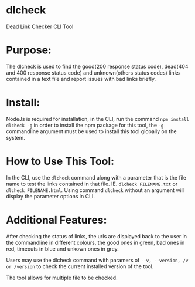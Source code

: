 # dlcheck
Dead Link Checker CLI Tool

# Purpose:

The dlcheck is used to find the good(200 response status code), dead(404 and 400 response status code) and unknown(others status codes) links contained in a text file and report issues with bad links briefly.

# Install:

NodeJs is required for installation, in the CLI, run the command ```npm install dlcheck -g``` in order to install the npm package for this tool, the ```-g``` commandline argument must be used to install this tool globally on the system.

# How to Use This Tool:

In the CLI, use the ```dlcheck``` command along with a parameter that is the file name to test the links contained in that file. IE. ```dlcheck FILENAME.txt``` or ```dlcheck FILENAME.html```.
Using command ```dlcheck``` without an argument will display the parameter options in CLI.

# Additional Features:

After checking the status of links, the urls are displayed back to the user in the commandline in different colours, the good ones in green, bad ones in red, timeouts in blue and unkown ones in grey.

Users may use the dlcheck command with paramers of ```--v, --version, /v or /version``` to check the current installed version of the tool.

The tool allows for multiple file to be checked. 
